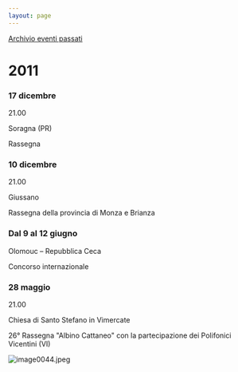 ```yaml
---
layout: page
---
```


[Archivio eventi passati](..)

# 2011

### 17 dicembre

21.00

Soragna (PR)

Rassegna

### 10 dicembre

21.00

Giussano

Rassegna della provincia di Monza e Brianza

### Dal 9 al 12 giugno

Olomouc – Repubblica Ceca

Concorso internazionale

### 28 maggio

21.00

Chiesa di Santo Stefano in Vimercate

26° Rassegna "Albino Cattaneo" con la partecipazione dei Polifonici Vicentini (VI)

![image0044.jpeg](test_eventi_v1/img/image0044.jpeg)
